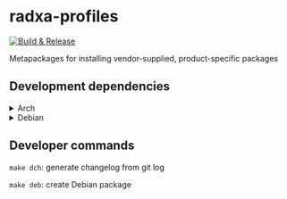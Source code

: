 # radxa-profiles

[![Build & Release](https://github.com/radxa-pkg/radxa-profiles/actions/workflows/release.yml/badge.svg)](https://github.com/radxa-pkg/radxa-profiles/actions/workflows/release.yml)

Metapackages for installing vendor-supplied, product-specific packages

## Development dependencies

<details>
<summary>Arch</summary>

```bash
yay -Syu devscripts dh-autoreconf dh-strip-nondeterminism git-buildpackage
sudo tee -a /etc/devscripts.conf <<< 'DEBUILD_DPKG_BUILDPACKAGE_OPTS="-d"'
# Install missing dependencies of debhelper's dependencies
yay -Syu perl-sub-override
# Install missing dependencies of debhelper
yay -Syu dh-autoreconf dh-strip-nondeterminism

# As of 2022-09-22, it is not easy to install lintian on Arch right now.
# So here is a dedicated section for it.
#
# lintian depends on apt, which is currently broken on AUR
mkdir -p ~/.cache/yay/apt
wget https://github.com/Debian/apt/pull/133.patch -O ~/.cache/yay/apt/133.patch
yay -Syu --editmenu apt
# When editing apt's PKGBUILD, add the following info to support patching
# source 133.patch
# sha512sums 07256958ee808c1a07476c4f95df603c964174e910866553db1023e24b797219217333369816a5d38791761e5b7446f9f311b602521d1658038e31a51dc8556d
# prepare() {
#    patch --directory="$pkgname-$pkgver" --forward --strip=1 --input="${srcdir}/133.patch"
#}
# Additional missing make dependcies for lintian's dependencies
yay -Syu perl-iterator perl-test-requires perl-module-build-tiny
# Additional missing make dependcies for lintian
yay -Syu python-docutils
# Finally install lintian
yay -Syu lintian
# Additional missing lintian runtime dependencies
yay -Syu perl-data-validate-uri perl-list-someutils perl-moox-aliases perl-namespace-clean perl-path-tiny perl-xml-libxml
# Copy profile for Arch
sudo cp -r /usr/share/lintian/profiles/debian/. /usr/share/lintian/profiles/archlinux/
```
</details>

<details>
<summary>Debian</summary>

```bash
sudo apt-get update
sudo apt-get build-dep --no-install-recommends .
sudo apt-get install git-buildpackage
```
</details>

## Developer commands

`make dch`: generate changelog from git log

`make deb`: create Debian package
